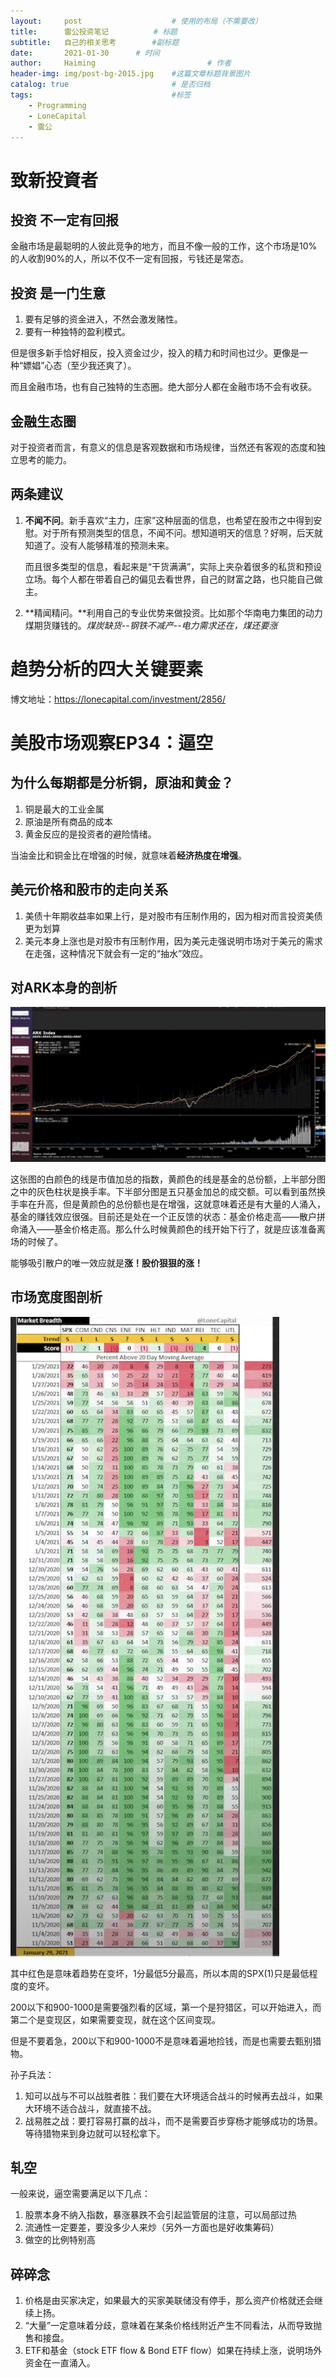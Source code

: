 ```yaml
---
layout:     post   				    # 使用的布局（不需要改）
title:      雷公投资笔记  		# 标题 
subtitle:   自己的相关思考        #副标题
date:       2021-01-30		# 时间
author:     Haiming 						# 作者
header-img: img/post-bg-2015.jpg 	#这篇文章标题背景图片
catalog: true 						# 是否归档
tags:								#标签
    - Programming
    - LoneCapital
    - 雷公
---
```


# 致新投資者

## 投资 不一定有回报

金融市场是最聪明的人彼此竞争的地方，而且不像一般的工作，这个市场是10%的人收割90%的人，所以不仅不一定有回报，亏钱还是常态。

## 投资 是一门生意

1. 要有足够的资金进入，不然会激发赌性。
2. 要有一种独特的盈利模式。

但是很多新手恰好相反，投入资金过少，投入的精力和时间也过少。更像是一种“嫖娼”心态（至少我还爽了）。

而且金融市场，也有自己独特的生态圈。绝大部分人都在金融市场不会有收获。

## 金融生态圈

对于投资者而言，有意义的信息是客观数据和市场规律，当然还有客观的态度和独立思考的能力。

## 两条建议

1. **不闻不问**。新手喜欢“主力，庄家”这种层面的信息，也希望在股市之中得到安慰。对于所有预测类型的信息，不闻不问。想知道明天的信息？好啊，后天就知道了。没有人能够精准的预测未来。

   而且很多类型的信息，看起来是“干货满满”，实际上夹杂着很多的私货和预设立场。每个人都在带着自己的偏见去看世界，自己的财富之路，也只能自己做主。

2. **精闻精问。**利用自己的专业优势来做投资。比如那个华南电力集团的动力煤期货赚钱的。*煤炭缺货--钢铁不减产--电力需求还在，煤还要涨*



# 趋势分析的四大关键要素

博文地址：https://lonecapital.com/investment/2856/





# 美股市场观察EP34：逼空

## 为什么每期都是分析铜，原油和黄金？

1. 铜是最大的工业金属
2. 原油是所有商品的成本
3. 黄金反应的是投资者的避险情绪。

当油金比和铜金比在增强的时候，就意味着**经济热度在增强**。

## 美元价格和股市的走向关系

1. 美债十年期收益率如果上行，是对股市有压制作用的，因为相对而言投资美债更为划算
2. 美元本身上涨也是对股市有压制作用，因为美元走强说明市场对于美元的需求在走强，这种情况下就会有一定的“抽水”效应。

## 对ARK本身的剖析

![image-20210207085100798](../img/2021-01-30-雷公投资笔记/image-20210207085100798.png)

这张图的白颜色的线是市值加总的指数，黄颜色的线是基金的总份额，上半部分图之中的灰色柱状是换手率。下半部分图是五只基金加总的成交额。可以看到虽然换手率在升高，但是黄颜色的总份额也是在增强，这就意味着还是有大量的人涌入，基金的赚钱效应很强。目前还是处在一个正反馈的状态：基金价格走高——散户拼命涌入——基金价格走高。那么什么时候黄颜色的线开始下行了，就是应该准备离场的时候了。

能够吸引散户的唯一效应就是**涨！股价狠狠的涨！**

## 市场宽度图剖析

![image-20210207090422739](../img/2021-01-30-雷公投资笔记/image-20210207090422739.png)

其中红色是意味着趋势在变坏，1分最低5分最高，所以本周的SPX(1)只是最低程度的变坏。

200以下和900-1000是需要强烈看的区域，第一个是狩猎区，可以开始进入，而第二个是变现区，如果需要变现，就在这个区间变现。

但是不要着急，200以下和900-1000不是意味着遍地捡钱，而是也需要去甄别猎物。

孙子兵法：

1. 知可以战与不可以战胜者胜：我们要在大环境适合战斗的时候再去战斗，如果大环境不适合战斗，就直接不战。
2. 战易胜之战：要打容易打赢的战斗，而不是需要百步穿杨才能够成功的场景。等待猎物来到身边就可以轻松拿下。

## 轧空

一般来说，逼空需要满足以下几点：

1. 股票本身不纳入指数，暴涨暴跌不会引起监管层的注意，可以局部过热
2. 流通性一定要差，要没多少人来炒（另外一方面也是好收集筹码）
3. 做空的比例特别高



## 碎碎念

1. 价格是由买家决定，如果最大的买家美联储没有停手，那么资产价格就还会继续上扬。
2. “大量”一定意味着分歧，意味着在某条价格线附近产生不同看法，从而导致抛售和接盘。
3. ETF和基金（stock ETF flow & Bond ETF flow）如果在持续上涨，说明场外资金在一直涌入。

## 